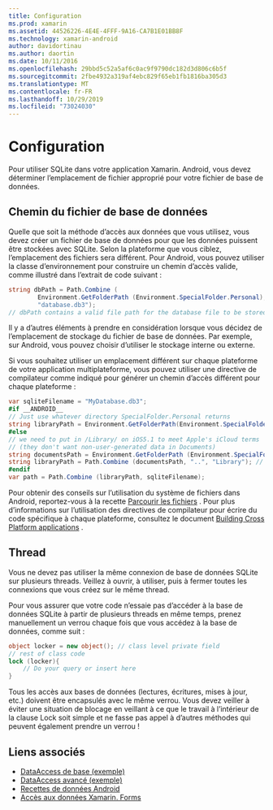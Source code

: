 ```yaml
---
title: Configuration
ms.prod: xamarin
ms.assetid: 44526226-4E4E-4FFF-9A16-CA7B1E01BB8F
ms.technology: xamarin-android
author: davidortinau
ms.author: daortin
ms.date: 10/11/2016
ms.openlocfilehash: 29bbd5c52a5af6c0ac9f9790dc182d3d806c6b5f
ms.sourcegitcommit: 2fbe4932a319af4ebc829f65eb1fb1816ba305d3
ms.translationtype: MT
ms.contentlocale: fr-FR
ms.lasthandoff: 10/29/2019
ms.locfileid: "73024030"
---
```

# <a name="configuration"></a>Configuration

Pour utiliser SQLite dans votre application Xamarin. Android, vous devez déterminer l’emplacement de fichier approprié pour votre fichier de base de données.

## <a name="database-file-path"></a>Chemin du fichier de base de données

Quelle que soit la méthode d’accès aux données que vous utilisez, vous devez créer un fichier de base de données pour que les données puissent être stockées avec SQLite. Selon la plateforme que vous ciblez, l’emplacement des fichiers sera différent. Pour Android, vous pouvez utiliser la classe d’environnement pour construire un chemin d’accès valide, comme illustré dans l’extrait de code suivant :

```csharp
string dbPath = Path.Combine (
        Environment.GetFolderPath (Environment.SpecialFolder.Personal),
        "database.db3");
// dbPath contains a valid file path for the database file to be stored
```

Il y a d’autres éléments à prendre en considération lorsque vous décidez de l’emplacement de stockage du fichier de base de données. Par exemple, sur Android, vous pouvez choisir d’utiliser le stockage interne ou externe.

Si vous souhaitez utiliser un emplacement différent sur chaque plateforme de votre application multiplateforme, vous pouvez utiliser une directive de compilateur comme indiqué pour générer un chemin d’accès différent pour chaque plateforme :

```csharp
var sqliteFilename = "MyDatabase.db3";
#if __ANDROID__
// Just use whatever directory SpecialFolder.Personal returns
string libraryPath = Environment.GetFolderPath(Environment.SpecialFolder.Personal); ;
#else
// we need to put in /Library/ on iOS5.1 to meet Apple's iCloud terms
// (they don't want non-user-generated data in Documents)
string documentsPath = Environment.GetFolderPath (Environment.SpecialFolder.Personal); // Documents folder
string libraryPath = Path.Combine (documentsPath, "..", "Library"); // Library folder instead
#endif
var path = Path.Combine (libraryPath, sqliteFilename);
```

Pour obtenir des conseils sur l’utilisation du système de fichiers dans Android, reportez-vous à la recette [Parcourir les fichiers](https://github.com/xamarin/recipes/tree/master/Recipes/android/data/files/browse_files) . Pour plus d’informations sur l’utilisation des directives de compilateur pour écrire du code spécifique à chaque plateforme, consultez le document [Building Cross Platform applications](~/cross-platform/app-fundamentals/building-cross-platform-applications/index.md) .

## <a name="threading"></a>Thread

Vous ne devez pas utiliser la même connexion de base de données SQLite sur plusieurs threads. Veillez à ouvrir, à utiliser, puis à fermer toutes les connexions que vous créez sur le même thread.

Pour vous assurer que votre code n’essaie pas d’accéder à la base de données SQLite à partir de plusieurs threads en même temps, prenez manuellement un verrou chaque fois que vous accédez à la base de données, comme suit :

```csharp
object locker = new object(); // class level private field
// rest of class code
lock (locker){
    // Do your query or insert here
}
```

Tous les accès aux bases de données (lectures, écritures, mises à jour, etc.) doivent être encapsulés avec le même verrou. Vous devez veiller à éviter une situation de blocage en veillant à ce que le travail à l’intérieur de la clause Lock soit simple et ne fasse pas appel à d’autres méthodes qui peuvent également prendre un verrou !

## <a name="related-links"></a>Liens associés

- [DataAccess de base (exemple)](https://github.com/xamarin/mobile-samples/tree/master/DataAccess/Basic)
- [DataAccess avancé (exemple)](https://github.com/xamarin/mobile-samples/tree/master/DataAccess/Advanced)
- [Recettes de données Android](https://github.com/xamarin/recipes/tree/master/Recipes/android/data)
- [Accès aux données Xamarin. Forms](~/xamarin-forms/data-cloud/data/databases.md)
